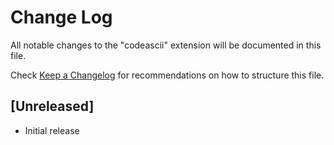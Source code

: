# Change Log

All notable changes to the "codeascii" extension will be documented in this file.

Check [Keep a Changelog](http://keepachangelog.com/) for recommendations on how to structure this file.

## [Unreleased]

- Initial release
